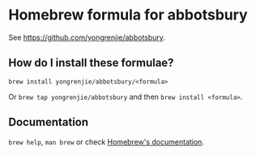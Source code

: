 # Homebrew formula for abbotsbury

See https://github.com/yongrenjie/abbotsbury.

## How do I install these formulae?

`brew install yongrenjie/abbotsbury/<formula>`

Or `brew tap yongrenjie/abbotsbury` and then `brew install <formula>`.

## Documentation

`brew help`, `man brew` or check [Homebrew's documentation](https://docs.brew.sh).
